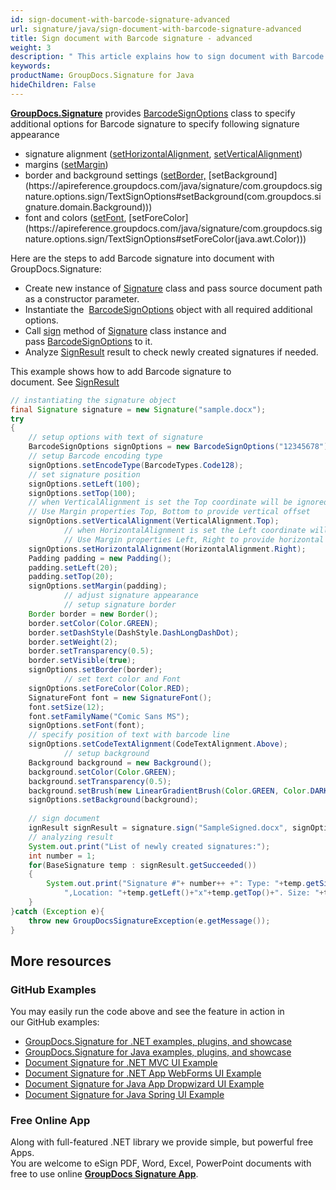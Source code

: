 ```yaml
---
id: sign-document-with-barcode-signature-advanced
url: signature/java/sign-document-with-barcode-signature-advanced
title: Sign document with Barcode signature - advanced
weight: 3
description: " This article explains how to sign document with Barcode electronic signatures using extended options with GroupDocs.Signature API."
keywords: 
productName: GroupDocs.Signature for Java
hideChildren: False
---
```

[**GroupDocs.Signature**](https://products.groupdocs.com/signature/java) provides [BarcodeSignOptions](https://apireference.groupdocs.com/java/signature/com.groupdocs.signature.options.sign/BarcodeSignOptions) class to specify additional options for Barcode signature to specify following signature appearance

*   signature alignment ([setHorizontalAlignment](https://apireference.groupdocs.com/java/signature/com.groupdocs.signature.options.sign/TextSignOptions#setHorizontalAlignment(int)), [setVerticalAlignment](https://apireference.groupdocs.com/java/signature/com.groupdocs.signature.options.sign/TextSignOptions#setVerticalAlignment(int)))
*   margins ([setMargin](https://apireference.groupdocs.com/java/signature/com.groupdocs.signature.options.sign/TextSignOptions#setMargin(com.groupdocs.signature.domain.Padding)))
*   border and background settings ([setBorder,](https://apireference.groupdocs.com/java/signature/com.groupdocs.signature.options.sign/TextSignOptions#setBorder(com.groupdocs.signature.domain.Border)) [setBackground](https://apireference.groupdocs.com/java/signature/com.groupdocs.signature.options.sign/TextSignOptions#setBackground(com.groupdocs.signature.domain.Background)))
*   font and colors ([setFont](https://apireference.groupdocs.com/java/signature/com.groupdocs.signature.options.sign/TextSignOptions#setFont(com.groupdocs.signature.domain.SignatureFont)), [setForeColor](https://apireference.groupdocs.com/java/signature/com.groupdocs.signature.options.sign/TextSignOptions#setForeColor(java.awt.Color)))

Here are the steps to add Barcode signature into document with GroupDocs.Signature:

*   Create new instance of [Signature](https://apireference.groupdocs.com/java/signature/com.groupdocs.signature/Signature) class and pass source document path as a constructor parameter.    
*   Instantiate the  [BarcodeSignOptions](https://apireference.groupdocs.com/java/signature/com.groupdocs.signature.options.sign/BarcodeSignOptions) object with all required additional options.    
*   Call [sign](https://apireference.groupdocs.com/java/signature/com.groupdocs.signature/Signature#sign(java.io.OutputStream,%20com.groupdocs.signature.options.sign.SignOptions)) method of [Signature](https://apireference.groupdocs.com/java/signature/com.groupdocs.signature/Signature) class instance and pass [BarcodeSignOptions](https://apireference.groupdocs.com/java/signature/com.groupdocs.signature.options.sign/BarcodeSignOptions) to it. 
*   Analyze [SignResult](https://apireference.groupdocs.com/java/signature/com.groupdocs.signature.domain/SignResult) result to check newly created signatures if needed.

  

This example shows how to add Barcode signature to document. See [SignResult](https://apireference.groupdocs.com/java/signature/com.groupdocs.signature.domain/SignResult) 

```java
// instantiating the signature object
final Signature signature = new Signature("sample.docx");
try
{
    // setup options with text of signature
    BarcodeSignOptions signOptions = new BarcodeSignOptions("12345678");
    // setup Barcode encoding type
    signOptions.setEncodeType(BarcodeTypes.Code128);
    // set signature position
    signOptions.setLeft(100);
    signOptions.setTop(100);
    // when VerticalAlignment is set the Top coordinate will be ignored.
    // Use Margin properties Top, Bottom to provide vertical offset
    signOptions.setVerticalAlignment(VerticalAlignment.Top);
            // when HorizontalAlignment is set the Left coordinate will be ignored.
            // Use Margin properties Left, Right to provide horizontal offset
    signOptions.setHorizontalAlignment(HorizontalAlignment.Right);
    Padding padding = new Padding();
    padding.setLeft(20);
    padding.setTop(20);
    signOptions.setMargin(padding);
            // adjust signature appearance
            // setup signature border
    Border border = new Border();
    border.setColor(Color.GREEN);
    border.setDashStyle(DashStyle.DashLongDashDot);
    border.setWeight(2);
    border.setTransparency(0.5);
    border.setVisible(true);
    signOptions.setBorder(border);    
            // set text color and Font
    signOptions.setForeColor(Color.RED);
    SignatureFont font = new SignatureFont();
    font.setSize(12);
    font.setFamilyName("Comic Sans MS");
    signOptions.setFont(font);             
    // specify position of text with barcode line
    signOptions.setCodeTextAlignment(CodeTextAlignment.Above);
            // setup background
    Background background = new Background();
    background.setColor(Color.GREEN);
    background.setTransparency(0.5);
    background.setBrush(new LinearGradientBrush(Color.GREEN, Color.DARK_GRAY,0));
    signOptions.setBackground(background);                    
    
    // sign document   
    ignResult signResult = signature.sign("SampleSigned.docx", signOptions);
    // analyzing result
    System.out.print("List of newly created signatures:");
    int number = 1;
    for(BaseSignature temp : signResult.getSucceeded())
    {
        System.out.print("Signature #"+ number++ +": Type: "+temp.getSignatureType()+" Id:"+temp.getSignatureId()+
            ",Location: "+temp.getLeft()+"x"+temp.getTop()+". Size: "+temp.getWidth()+"x"+temp.getHeight());
    }   
}catch (Exception e){
    throw new GroupDocsSignatureException(e.getMessage());
}
```

## More resources

### GitHub Examples 

You may easily run the code above and see the feature in action in our GitHub examples:

*   [GroupDocs.Signature for .NET examples, plugins, and showcase](https://github.com/groupdocs-signature/GroupDocs.Signature-for-.NET)    
*   [GroupDocs.Signature for Java examples, plugins, and showcase](https://github.com/groupdocs-signature/GroupDocs.Signature-for-Java)    
*   [Document Signature for .NET MVC UI Example](https://github.com/groupdocs-signature/GroupDocs.Signature-for-.NET-MVC)    
*   [Document Signature for .NET App WebForms UI Example](https://github.com/groupdocs-signature/GroupDocs.Signature-for-.NET-WebForms)    
*   [Document Signature for Java App Dropwizard UI Example](https://github.com/groupdocs-signature/GroupDocs.Signature-for-Java-Dropwizard)   
*   [Document Signature for Java Spring UI Example](https://github.com/groupdocs-signature/GroupDocs.Signature-for-Java-Spring)
    

### Free Online App 

Along with full-featured .NET library we provide simple, but powerful free Apps.  
You are welcome to eSign PDF, Word, Excel, PowerPoint documents with free to use online **[GroupDocs Signature App](https://products.groupdocs.app/signature)**.
